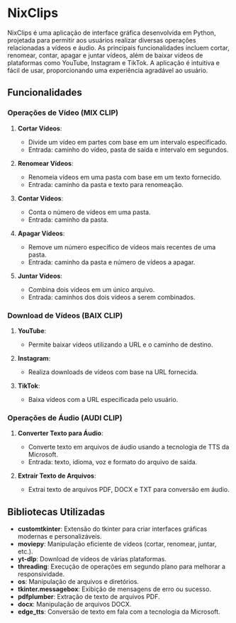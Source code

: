 # NixClips

NixClips é uma aplicação de interface gráfica desenvolvida em Python, projetada para permitir aos usuários realizar diversas operações relacionadas a vídeos e áudio. As principais funcionalidades incluem cortar, renomear, contar, apagar e juntar vídeos, além de baixar vídeos de plataformas como YouTube, Instagram e TikTok. A aplicação é intuitiva e fácil de usar, proporcionando uma experiência agradável ao usuário.

## Funcionalidades

### Operações de Vídeo (MIX CLIP)

1. **Cortar Vídeos**:
   - Divide um vídeo em partes com base em um intervalo especificado.
   - Entrada: caminho do vídeo, pasta de saída e intervalo em segundos.

2. **Renomear Vídeos**:
   - Renomeia vídeos em uma pasta com base em um texto fornecido.
   - Entrada: caminho da pasta e texto para renomeação.

3. **Contar Vídeos**:
   - Conta o número de vídeos em uma pasta.
   - Entrada: caminho da pasta.

4. **Apagar Vídeos**:
   - Remove um número específico de vídeos mais recentes de uma pasta.
   - Entrada: caminho da pasta e número de vídeos a apagar.

5. **Juntar Vídeos**:
   - Combina dois vídeos em um único arquivo.
   - Entrada: caminhos dos dois vídeos a serem combinados.

### Download de Vídeos (BAIX CLIP)

1. **YouTube**:
   - Permite baixar vídeos utilizando a URL e o caminho de destino.

2. **Instagram**:
   - Realiza downloads de vídeos com base na URL fornecida.

3. **TikTok**:
   - Baixa vídeos com a URL especificada pelo usuário.

### Operações de Áudio (AUDI CLIP)

1. **Converter Texto para Áudio**:
   - Converte texto em arquivos de áudio usando a tecnologia de TTS da Microsoft.
   - Entrada: texto, idioma, voz e formato do arquivo de saída.

2. **Extrair Texto de Arquivos**:
   - Extrai texto de arquivos PDF, DOCX e TXT para conversão em áudio.

## Bibliotecas Utilizadas

- **customtkinter**: Extensão do tkinter para criar interfaces gráficas modernas e personalizáveis.
- **moviepy**: Manipulação eficiente de vídeos (cortar, renomear, juntar, etc.).
- **yt-dlp**: Download de vídeos de várias plataformas.
- **threading**: Execução de operações em segundo plano para melhorar a responsividade.
- **os**: Manipulação de arquivos e diretórios.
- **tkinter.messagebox**: Exibição de mensagens de erro ou sucesso.
- **pdfplumber**: Extração de texto de arquivos PDF.
- **docx**: Manipulação de arquivos DOCX.
- **edge_tts**: Conversão de texto em fala com a tecnologia da Microsoft.
